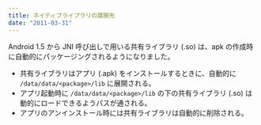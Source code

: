 ```yaml
---
title: ネイティブライブラリの展開先
date: "2011-03-31"
---
```


Android 1.5 から JNI 呼び出しで用いる共有ライブラリ (.so) は、apk の作成時に自動的にパッケージングされるようになりました。

* 共有ライブラリはアプリ (.apk) をインストールするときに、自動的に `/data/data/<package>/lib` に展開される。
* アプリ起動時に `/data/data/<package>/lib` の下の共有ライブラリ (.so) は動的にロードできるようパスが通される。
* アプリのアンインストール時には共有ライブラリは自動的に削除される。


